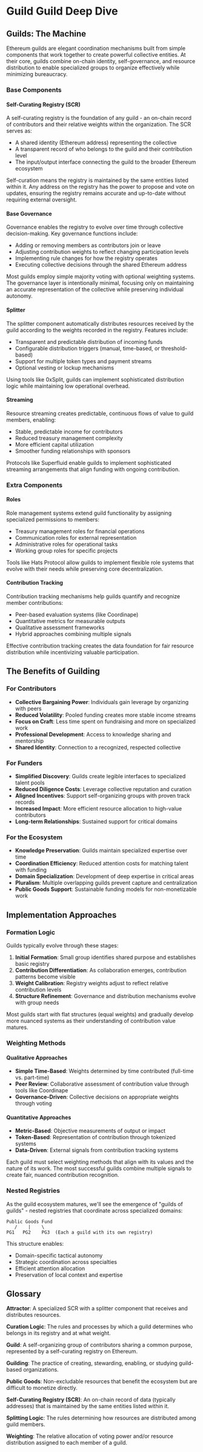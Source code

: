 # Guild Guild Deep Dive

## Guilds: The Machine

Ethereum guilds are elegant coordination mechanisms built from simple components that work together to create powerful collective entities. At their core, guilds combine on-chain identity, self-governance, and resource distribution to enable specialized groups to organize effectively while minimizing bureaucracy.

### Base Components

#### Self-Curating Registry (SCR)

A self-curating registry is the foundation of any guild - an on-chain record of contributors and their relative weights within the organization. The SCR serves as:

- A shared identity (Ethereum address) representing the collective
- A transparent record of who belongs to the guild and their contribution level
- The input/output interface connecting the guild to the broader Ethereum ecosystem

Self-curation means the registry is maintained by the same entities listed within it. Any address on the registry has the power to propose and vote on updates, ensuring the registry remains accurate and up-to-date without requiring external oversight.

#### Base Governance

Governance enables the registry to evolve over time through collective decision-making. Key governance functions include:

- Adding or removing members as contributors join or leave
- Adjusting contribution weights to reflect changing participation levels
- Implementing rule changes for how the registry operates
- Executing collective decisions through the shared Ethereum address

Most guilds employ simple majority voting with optional weighting systems. The governance layer is intentionally minimal, focusing only on maintaining an accurate representation of the collective while preserving individual autonomy.

#### Splitter

The splitter component automatically distributes resources received by the guild according to the weights recorded in the registry. Features include:

- Transparent and predictable distribution of incoming funds
- Configurable distribution triggers (manual, time-based, or threshold-based)
- Support for multiple token types and payment streams
- Optional vesting or lockup mechanisms

Using tools like 0xSplit, guilds can implement sophisticated distribution logic while maintaining low operational overhead.

#### Streaming

Resource streaming creates predictable, continuous flows of value to guild members, enabling:

- Stable, predictable income for contributors
- Reduced treasury management complexity
- More efficient capital utilization
- Smoother funding relationships with sponsors

Protocols like Superfluid enable guilds to implement sophisticated streaming arrangements that align funding with ongoing contribution.

### Extra Components

#### Roles

Role management systems extend guild functionality by assigning specialized permissions to members:

- Treasury management roles for financial operations
- Communication roles for external representation
- Administrative roles for operational tasks
- Working group roles for specific projects

Tools like Hats Protocol allow guilds to implement flexible role systems that evolve with their needs while preserving core decentralization.

#### Contribution Tracking

Contribution tracking mechanisms help guilds quantify and recognize member contributions:

- Peer-based evaluation systems (like Coordinape)
- Quantitative metrics for measurable outputs
- Qualitative assessment frameworks
- Hybrid approaches combining multiple signals

Effective contribution tracking creates the data foundation for fair resource distribution while incentivizing valuable participation.

## The Benefits of Guilding

### For Contributors

- **Collective Bargaining Power**: Individuals gain leverage by organizing with peers
- **Reduced Volatility**: Pooled funding creates more stable income streams
- **Focus on Craft**: Less time spent on fundraising and more on specialized work
- **Professional Development**: Access to knowledge sharing and mentorship
- **Shared Identity**: Connection to a recognized, respected collective

### For Funders

- **Simplified Discovery**: Guilds create legible interfaces to specialized talent pools
- **Reduced Diligence Costs**: Leverage collective reputation and curation
- **Aligned Incentives**: Support self-organizing groups with proven track records
- **Increased Impact**: More efficient resource allocation to high-value contributors
- **Long-term Relationships**: Sustained support for critical domains

### For the Ecosystem

- **Knowledge Preservation**: Guilds maintain specialized expertise over time
- **Coordination Efficiency**: Reduced attention costs for matching talent with funding
- **Domain Specialization**: Development of deep expertise in critical areas
- **Pluralism**: Multiple overlapping guilds prevent capture and centralization
- **Public Goods Support**: Sustainable funding models for non-monetizable work

## Implementation Approaches

### Formation Logic

Guilds typically evolve through these stages:

1. **Initial Formation**: Small group identifies shared purpose and establishes basic registry
2. **Contribution Differentiation**: As collaboration emerges, contribution patterns become visible
3. **Weight Calibration**: Registry weights adjust to reflect relative contribution levels
4. **Structure Refinement**: Governance and distribution mechanisms evolve with group needs

Most guilds start with flat structures (equal weights) and gradually develop more nuanced systems as their understanding of contribution value matures.

### Weighting Methods

#### Qualitative Approaches

- **Simple Time-Based**: Weights determined by time contributed (full-time vs. part-time)
- **Peer Review**: Collaborative assessment of contribution value through tools like Coordinape
- **Governance-Driven**: Collective decisions on appropriate weights through voting

#### Quantitative Approaches

- **Metric-Based**: Objective measurements of output or impact
- **Token-Based**: Representation of contribution through tokenized systems
- **Data-Driven**: External signals from contribution tracking systems

Each guild must select weighting methods that align with its values and the nature of its work. The most successful guilds combine multiple signals to create fair, nuanced contribution recognition.

### Nested Registries

As the guild ecosystem matures, we'll see the emergence of "guilds of guilds" - nested registries that coordinate across specialized domains:

```
Public Goods Fund
   /    |    \
PG1   PG2    PG3  (Each a guild with its own registry)
```

This structure enables:

- Domain-specific tactical autonomy
- Strategic coordination across specialties
- Efficient attention allocation
- Preservation of local context and expertise

## Glossary

**Attractor**: A specialized SCR with a splitter component that receives and distributes resources.

**Curation Logic**: The rules and processes by which a guild determines who belongs in its registry and at what weight.

**Guild**: A self-organizing group of contributors sharing a common purpose, represented by a self-curating registry on Ethereum.

**Guilding**: The practice of creating, stewarding, enabling, or studying guild-based organizations.

**Public Goods**: Non-excludable resources that benefit the ecosystem but are difficult to monetize directly.

**Self-Curating Registry (SCR)**: An on-chain record of data (typically addresses) that is maintained by the same entities listed within it.

**Splitting Logic**: The rules determining how resources are distributed among guild members.

**Weighting**: The relative allocation of voting power and/or resource distribution assigned to each member of a guild.
